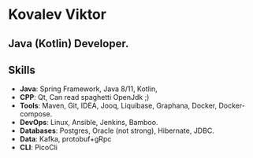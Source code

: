 # Kovalev Viktor
## Java (Kotlin) Developer.

## Skills
- **Java**: Spring Framework, Java 8/11, Kotlin,
- **CPP**: Qt, Can read spaghetti OpenJdk ;)
- **Tools**: Maven, Git, IDEA, Jooq, Liquibase, Graphana, Docker, Docker-compose.
- **DevOps**: Linux, Ansible, Jenkins, Bamboo.
- **Databases**: Postgres, Oracle (not strong), Hibernate, JDBC.
- **Data**: Kafka, protobuf+gRpc
- **CLI**: PicoCli
